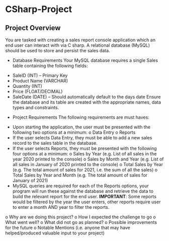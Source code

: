 # **CSharp-Project**

##	Project Overview
You are tasked with creating a sales report console application which an end user can interact with via C sharp. A relational database (MySQL) should be used to store and persist the sales data.
* Database Requirements
Your MySQL database requires a single Sales table containing the following fields:
-	SaleID (INT) – Primary Key
-	Product Name (VARCHAR)
-	Quantity (INT)
-	Price (FLOAT/DECIMAL)
-	SaleDate (DATE) – Should automatically default to the days date
Ensure the database and its table are created with the appropriate names, data types and constraints.
* Project Requirements
The following requirements are must haves:
-	Upon starting the application, the user must be presented with the following two options at a minimum:
o	Data Entry
o	Reports
-	If the user selects Data Entry, they must be able to add a new sales record to the sales table in the database.
-	If the user selects Reports, they must be presented with the following four options at a minimum:
o	Sales by Year (e.g. List of all sales in the year 2020 printed to the console)
o	Sales by Month and Year (e.g. List of all sales in January of 2020 printed to the console)
o	Total Sales by Year (e.g. The total amount of sales for 2021, i.e. the sum of all the sales)
o	Total Sales by Year and Month (e.g. The total amount of sales for January of 2021)
-	MySQL queries are required for each of the Reports options, your program will run these against the database and retrieve the data to build the relevant report for the end user.
**IMPORTANT**: 	Some reports would be filtered by the year the user enters, other reports require user to enter a month AND year to filter the reports.

o	Why are we doing this project?
o	How I expected the challenge to go
o	What went well?
o	What did not go as planned?
o	Possible improvements for the future
o	Notable Mentions (i.e. anyone that may have helped/produced valuable input to your project)
